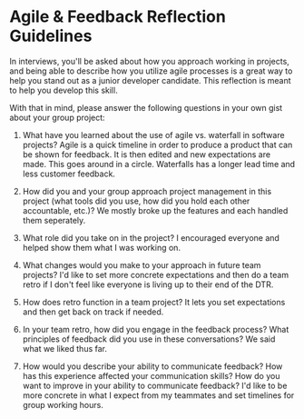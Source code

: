 # Agile & Feedback Reflection Guidelines
In interviews, you'll be asked about how you approach working in projects, and being able to describe how you utilize agile processes is a great way to help you stand out as a junior developer candidate. This reflection is meant to help you develop this skill.

With that in mind, please answer the following questions in your own gist about your group project:

1. What have you learned about the use of agile vs. waterfall in software projects? 
Agile is a quick timeline in order to produce a product that can be shown for feedback.  It is then edited and new expectations are made.  This goes around in a circle. Waterfalls has a longer lead time and less customer feedback.   

2. How did you and your group approach project management in this project (what tools did you use, how did you hold each other accountable, etc.)?
We mostly broke up the features and each handled them seperately.  

3. What role did you take on in the project? 
I encouraged everyone and helped show them what I was working on.

4. What changes would you make to your approach in future team projects?
I'd like to set more concrete expectations and then do a team retro if I don't feel like everyone is living up to their end of the DTR.

5. How does retro function in a team project?
It lets you set expectations and then get back on track if needed.

6. In your team retro, how did you engage in the feedback process? What principles of feedback did you use in these conversations?
We said what we liked thus far.

7. How would you describe your ability to communicate feedback? How has this experience affected your communication skills? How do you want to improve in your ability to communicate feedback?
I'd like to be more concrete in what I expect from my teammates and set timelines for group working hours.
